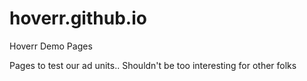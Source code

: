 # hoverr.github.io
Hoverr Demo Pages

Pages to test our ad units.. Shouldn't be too interesting for other folks
